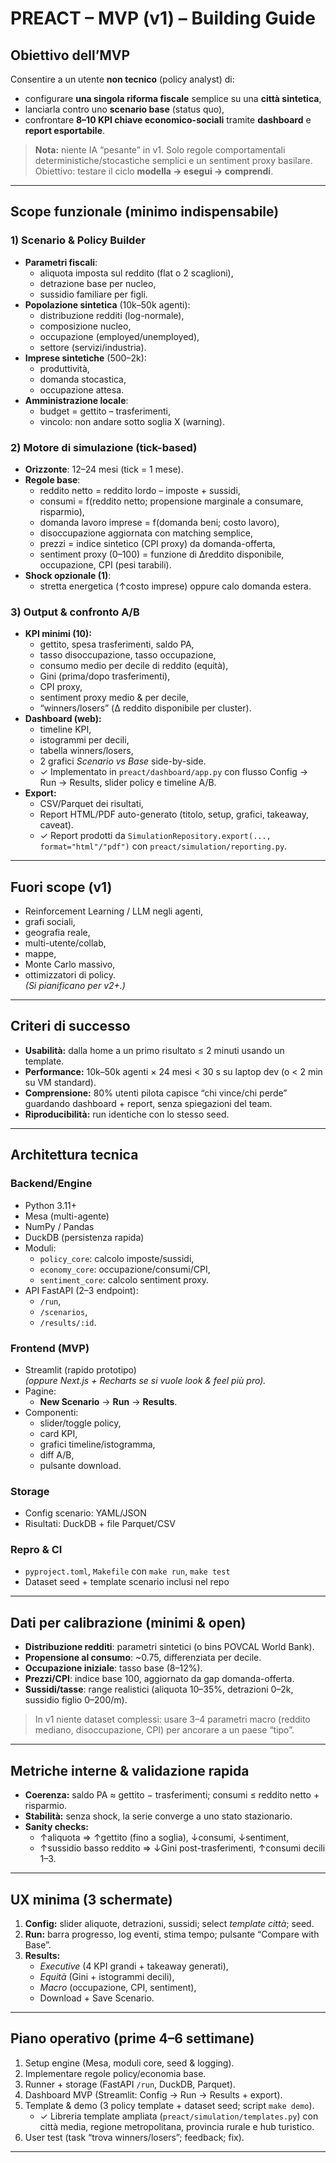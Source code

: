 # PREACT – MVP (v1) – Building Guide

## Obiettivo dell’MVP
Consentire a un utente **non tecnico** (policy analyst) di:
- configurare **una singola riforma fiscale** semplice su una **città sintetica**,
- lanciarla contro uno **scenario base** (status quo),
- confrontare **8–10 KPI chiave economico-sociali** tramite **dashboard** e **report esportabile**.

> **Nota:** niente IA “pesante” in v1. Solo regole comportamentali deterministiche/stocastiche semplici e un sentiment proxy basilare.  
> Obiettivo: testare il ciclo **modella → esegui → comprendi**.

---

## Scope funzionale (minimo indispensabile)

### 1) Scenario & Policy Builder
- **Parametri fiscali**: 
  - aliquota imposta sul reddito (flat o 2 scaglioni),
  - detrazione base per nucleo,
  - sussidio familiare per figli.
- **Popolazione sintetica** (10k–50k agenti):
  - distribuzione redditi (log-normale),
  - composizione nucleo,
  - occupazione (employed/unemployed),
  - settore (servizi/industria).
- **Imprese sintetiche** (500–2k):
  - produttività,
  - domanda stocastica,
  - occupazione attesa.
- **Amministrazione locale**:
  - budget = gettito – trasferimenti,
  - vincolo: non andare sotto soglia X (warning).

### 2) Motore di simulazione (tick-based)
- **Orizzonte**: 12–24 mesi (tick = 1 mese).
- **Regole base**:
  - reddito netto = reddito lordo – imposte + sussidi,
  - consumi = f(reddito netto; propensione marginale a consumare, risparmio),
  - domanda lavoro imprese = f(domanda beni; costo lavoro),
  - disoccupazione aggiornata con matching semplice,
  - prezzi = indice sintetico (CPI proxy) da domanda-offerta,
  - sentiment proxy (0–100) = funzione di Δreddito disponibile, occupazione, CPI (pesi tarabili).
- **Shock opzionale (1)**:
  - stretta energetica (↑costo imprese) oppure calo domanda estera.

### 3) Output & confronto A/B
- **KPI minimi (10):**
  - gettito, spesa trasferimenti, saldo PA,
  - tasso disoccupazione, tasso occupazione,
  - consumo medio per decile di reddito (equità),
  - Gini (prima/dopo trasferimenti),
  - CPI proxy,
  - sentiment proxy medio & per decile,
  - “winners/losers” (Δ reddito disponibile per cluster).
- **Dashboard (web):**
  - timeline KPI,
  - istogrammi per decili,
  - tabella winners/losers,
  - 2 grafici *Scenario vs Base* side-by-side.
  - ✓ Implementato in `preact/dashboard/app.py` con flusso Config → Run → Results, slider policy e timeline A/B.
- **Export:**
  - CSV/Parquet dei risultati,
  - Report HTML/PDF auto-generato (titolo, setup, grafici, takeaway, caveat).
  - ✓ Report prodotti da `SimulationRepository.export(..., format="html"/"pdf")` con `preact/simulation/reporting.py`.

---

## Fuori scope (v1)
- Reinforcement Learning / LLM negli agenti,
- grafi sociali,
- geografia reale,
- multi-utente/collab,
- mappe,
- Monte Carlo massivo,
- ottimizzatori di policy.  
*(Si pianificano per v2+.)*

---

## Criteri di successo
- **Usabilità:** dalla home a un primo risultato ≤ 2 minuti usando un template.
- **Performance:** 10k–50k agenti × 24 mesi < 30 s su laptop dev (o < 2 min su VM standard).
- **Comprensione:** 80% utenti pilota capisce “chi vince/chi perde” guardando dashboard + report, senza spiegazioni del team.
- **Riproducibilità:** run identiche con lo stesso seed.

---

## Architettura tecnica

### Backend/Engine
- Python 3.11+
- Mesa (multi-agente)
- NumPy / Pandas
- DuckDB (persistenza rapida)
- Moduli:
  - `policy_core`: calcolo imposte/sussidi,
  - `economy_core`: occupazione/consumi/CPI,
  - `sentiment_core`: calcolo sentiment proxy.
- API FastAPI (2–3 endpoint): 
  - `/run`, 
  - `/scenarios`, 
  - `/results/:id`.

### Frontend (MVP)
- Streamlit (rapido prototipo)  
  *(oppure Next.js + Recharts se si vuole look & feel più pro).*
- Pagine:
  - **New Scenario** → **Run** → **Results**.
- Componenti:
  - slider/toggle policy,
  - card KPI,
  - grafici timeline/istogramma,
  - diff A/B,
  - pulsante download.

### Storage
- Config scenario: YAML/JSON
- Risultati: DuckDB + file Parquet/CSV

### Repro & CI
- `pyproject.toml`, `Makefile` con `make run`, `make test`
- Dataset seed + template scenario inclusi nel repo

---

## Dati per calibrazione (minimi & open)
- **Distribuzione redditi**: parametri sintetici (o bins POVCAL World Bank).
- **Propensione al consumo**: ~0.75, differenziata per decile.
- **Occupazione iniziale**: tasso base (8–12%).
- **Prezzi/CPI**: indice base 100, aggiornato da gap domanda-offerta.
- **Sussidi/tasse**: range realistici (aliquota 10–35%, detrazioni 0–2k, sussidio figlio 0–200/m).

> In v1 niente dataset complessi: usare 3–4 parametri macro (reddito mediano, disoccupazione, CPI) per ancorare a un paese “tipo”.

---

## Metriche interne & validazione rapida
- **Coerenza:** saldo PA ≈ gettito − trasferimenti; consumi ≤ reddito netto + risparmio.
- **Stabilità:** senza shock, la serie converge a uno stato stazionario.
- **Sanity checks:**
  - ↑aliquota ⇒ ↑gettito (fino a soglia), ↓consumi, ↓sentiment,
  - ↑sussidio basso reddito ⇒ ↓Gini post-trasferimenti, ↑consumi decili 1–3.

---

## UX minima (3 schermate)
1. **Config:** slider aliquote, detrazioni, sussidi; select *template città*; seed.
2. **Run:** barra progresso, log eventi, stima tempo; pulsante “Compare with Base”.
3. **Results:**  
   - *Executive* (4 KPI grandi + takeaway generati),  
   - *Equità* (Gini + istogrammi decili),  
   - *Macro* (occupazione, CPI, sentiment),  
   - Download + Save Scenario.

---

## Piano operativo (prime 4–6 settimane)
1. Setup engine (Mesa, moduli core, seed & logging).  
2. Implementare regole policy/economia base.  
3. Runner + storage (FastAPI `/run`, DuckDB, Parquet).  
4. Dashboard MVP (Streamlit: Config → Run → Results + export).  
5. Template & demo (3 policy template + dataset seed; script `make demo`).
   - ✓ Libreria template ampliata (`preact/simulation/templates.py`) con città media, regione metropolitana, provincia rurale e hub turistico.
6. User test (task “trova winners/losers”; feedback; fix).  

---

